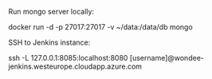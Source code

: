 

Run mongo server locally:

docker run -d -p 27017:27017 -v ~/data:/data/db mongo

SSH to Jenkins instance:

ssh -L 127.0.0.1:8085:localhost:8080 [username]@wondee-jenkins.westeurope.cloudapp.azure.com
